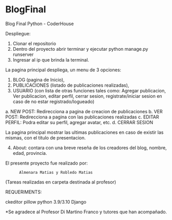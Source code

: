 # BlogFinal
Blog Final Python - CoderHouse

Despliegue:

1. Clonar el repositorio
2. Dentro del proyecto abrir terminar y ejecutar python manage.py runserver
3. Ingresar al ip que brinda la terminal.

La pagina principal despliega, un menu de 3 opciones:
  1. BLOG (pagina de Inicio), 
  2. PUBLICACIONES (listado de publicaciones realizadas),
  3. USUARIO (con lista de otras funciones tales como: Agregar publicacion, Ver publicacion, editar perfil, cerrar sesion, registrate/iniciar sesion en caso de no estar registrado/logueado)

a. NEW POST: Redirecciona a pagina de creacion de publicaciones
b. VER POST: Redirecciona a pagina con las publicaciones realizadas
c. EDITAR PERFIL: Podra editar su perfil, agregar avatar, etc.
d. CERRAR SESION

La pagina principal mostrar las ultimas publicaciones en caso de existir las mismas, con el titulo de presentacion.

4. About: contara con una breve reseña de los creadores del blog, nombre, edad, provincia.

El presente proyecto fue realizado por:

          Almenara Matias y Robledo Matias 

(Tareas realizadas en carpeta destinada al profesor)

REQUERIMENTS:

ckeditor
pillow
python 3.9/3.10
Django

*Se agradece al Profesor Di Martino Franco y tutores que han acompañado.

